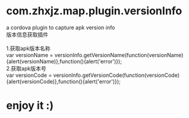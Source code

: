# com.zhxjz.map.plugin.versionInfo
a cordova plugin to capture apk version info<br/>
版本信息获取插件
<br/>
<br/>
1.获取apk版本名称<br/>
var versionName = versionInfo.getVersionName(function(versionName){alert(versionName)},function(){alert('error')});<br/>
2.获取apk版本号<br/>
var versionCode = versionInfo.getVersionCode(function(versionCode){alert(versionCode)},function(){alert('error')});<br/>

<h1>enjoy it :) </h1>
